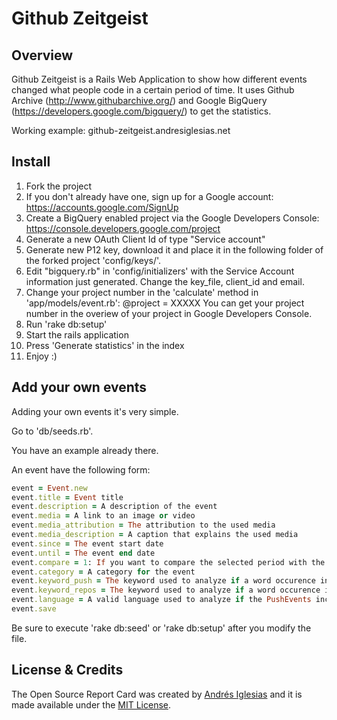 # Github Zeitgeist


## Overview

Github Zeitgeist is a Rails Web Application to show how different events changed what people code in a certain period of time.
It uses Github Archive (http://www.githubarchive.org/) and Google BigQuery (https://developers.google.com/bigquery/) to get the statistics.

Working example: github-zeitgeist.andresiglesias.net

## Install

1. Fork the project
2. If you don't already have one, sign up for a Google account: https://accounts.google.com/SignUp
3. Create a BigQuery enabled project via the Google Developers Console: https://console.developers.google.com/project
4. Generate a new OAuth Client Id of type "Service account"
5. Generate new P12 key, download it and place it in the following folder of the forked project 'config/keys/'.
6. Edit "bigquery.rb" in 'config/initializers' with the Service Account information just generated. Change the key_file, client_id and email.
7. Change your project number in the 'calculate' method in 'app/models/event.rb':
@project = XXXXX
You can get your project number in the overiew of your project in Google Developers Console.
8. Run 'rake db:setup'
9. Start the rails application
10. Press 'Generate statistics' in the index
11. Enjoy :)

## Add your own events

Adding your own events it's very simple. 

Go to 'db/seeds.rb'. 

You have an example already there. 

An event have the following form: 

```ruby
event = Event.new
event.title = Event title
event.description = A description of the event
event.media = A link to an image or video
event.media_attribution = The attribution to the used media
event.media_description = A caption that explains the used media
event.since = The event start date
event.until = The event end date
event.compare = 1: If you want to compare the selected period with the same period last month, 2: If you want to compare the selected dates with the same period last year
event.category = A category for the event
event.keyword_push = The keyword used to analyze if a word occurence increased in a certain period of time in PushEvents
event.keyword_repos = The keyword used to analyze if a word occurence increased in a certain period of time in new created repositories
event.language = A valid language used to analyze if the PushEvents increased for a certain language in a period of time.
event.save
```

Be sure to execute 'rake db:seed' or 'rake db:setup' after you modify the file. 

## License & Credits

The Open Source Report Card was created by [Andrés Iglesias](http://github.com/andresiglesias) and it is
made available under the [MIT License](https://github.com/dfm/osrc/blob/master/LICENSE).
